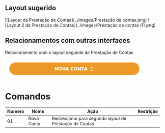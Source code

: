 ## Layout sugerido
<!-- Image -->

![Layout da Prestação de Contas](../images/Prestação de contas.png)
![Layout 2 da Prestação de Contas](../images/Prestação de contas (1).png)

## Relacionamentos com outras interfaces
<!-- Image dos redirecionamento -->

Relacionamento com o layout seguinte da Prestação de Contas

![Layout do Home](../images/botãoprestação.png)<br/>


# Comandos
| Numero  | Nome               | Ação                                    | Restrição        |
|---------|--------------------|-----------------------------------------|------------------|
|   01    |     Nova Conta     |  Redirecionar para segundo layout de Prestação de Contas   |                  |  
